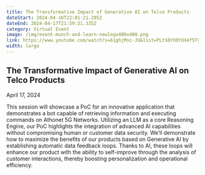 ```yaml
---
title: The Transformative Impact of Generative AI on Telco Products
dateStart: 2024-04-16T22:01:21.295Z
dateEnd: 2024-04-17T21:59:21.335Z
category: Virtual Event
image: /img/event-munch-and-learn-newlogo400x400.png
link: https://www.youtube.com/watch?v=61ghjMnc-JU&list=PLtS6YX0YOX4f5TyRI7jUdjm7D9H4laNlF
width: large
---
```

## The Transformative Impact of Generative AI on Telco Products

April 17, 2024

This session will showcase a PoC for an innovative application that demonstrates a bot capable of retrieving information and executing commands on Athonet 5G Networks. Utilizing an LLM as a core Reasoning Engine, our PoC highlights the integration of advanced AI capabilities without compromising human or customer data security. We’ll demonstrate how to maximize the benefits of our products based on Generative AI by establishing automatic data feedback loops. Thanks to AI, these loops will enhance our product with the ability to self-improve through the analysis of customer interactions, thereby boosting personalization and operational efficiency. 
